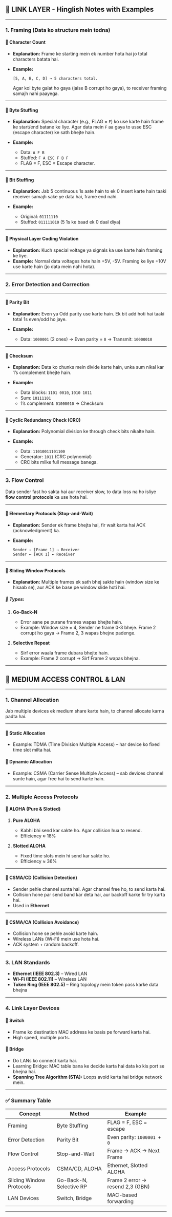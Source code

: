 
## 📘 **LINK LAYER - Hinglish Notes with Examples**

---

### 1. **Framing (Data ko structure mein todna)**

#### 🔹 **Character Count**

* **Explanation:** Frame ke starting mein ek number hota hai jo total characters batata hai.
* **Example:**

  ```
  [5, A, B, C, D] → 5 characters total.
  ```

  Agar koi byte galat ho gaya (jaise B corrupt ho gaya), to receiver framing samajh nahi paayega.

---

#### 🔹 **Byte Stuffing**

* **Explanation:** Special character (e.g., FLAG = `F`) ko use karte hain frame ke start/end batane ke liye. Agar data mein `F` aa gaya to usse ESC (escape character) ke sath bhejte hain.
* **Example:**

  * Data: `A F B`
  * Stuffed: `F A ESC F B F`
  * FLAG = F, ESC = Escape character.

---

#### 🔹 **Bit Stuffing**

* **Explanation:** Jab 5 continuous 1s aate hain to ek 0 insert karte hain taaki receiver samajh sake ye data hai, frame end nahi.
* **Example:**

  * Original: `01111110`
  * Stuffed: `011111010` (5 1s ke baad ek 0 daal diya)

---

#### 🔹 **Physical Layer Coding Violation**

* **Explanation:** Kuch special voltage ya signals ka use karte hain framing ke liye.
* **Example:** Normal data voltages hote hain +5V, -5V. Framing ke liye +10V use karte hain (jo data mein nahi hota).

---

### 2. **Error Detection and Correction**

---

#### 🔹 **Parity Bit**

* **Explanation:** Even ya Odd parity use karte hain. Ek bit add hoti hai taaki total 1s even/odd ho jaye.
* **Example:**

  * Data: `1000001` (2 ones) → Even parity = `0` → Transmit: `10000010`

---

#### 🔹 **Checksum**

* **Explanation:** Data ko chunks mein divide karte hain, unka sum nikal kar 1’s complement bhejte hain.
* **Example:**

  * Data blocks: `1101 0010`, `1010 1011`
  * Sum: `10111101`
  * 1’s complement: `01000010` → Checksum

---

#### 🔹 **Cyclic Redundancy Check (CRC)**

* **Explanation:** Polynomial division ke through check bits nikalte hain.
* **Example:**

  * Data: `11010011101100`
  * Generator: `1011` (CRC polynomial)
  * CRC bits milke full message banega.

---

### 3. **Flow Control**

Data sender fast ho sakta hai aur receiver slow, to data loss na ho isliye **flow control protocols** ka use hota hai.

---

#### 🔹 **Elementary Protocols (Stop-and-Wait)**

* **Explanation:** Sender ek frame bhejta hai, fir wait karta hai ACK (acknowledgment) ka.
* **Example:**

  ```
  Sender → [Frame 1] → Receiver
  Sender ← [ACK 1] ← Receiver
  ```

---

#### 🔹 **Sliding Window Protocols**

* **Explanation:** Multiple frames ek sath bhej sakte hain (window size ke hisaab se), aur ACK ke base pe window slide hoti hai.

##### 🔸 Types:

1. **Go-Back-N**

   * Error aane pe purane frames wapas bhejte hain.
   * Example: Window size = 4, Sender ne frame 0-3 bheje. Frame 2 corrupt ho gaya → Frame 2, 3 wapas bhejne padenge.

2. **Selective Repeat**

   * Sirf error waala frame dubara bhejte hain.
   * Example: Frame 2 corrupt → Sirf Frame 2 wapas bhejna.

---

## 📘 **MEDIUM ACCESS CONTROL & LAN**

---

### 1. **Channel Allocation**

Jab multiple devices ek medium share karte hain, to channel allocate karna padta hai.

---

#### 🔹 **Static Allocation**

* Example: TDMA (Time Division Multiple Access) – har device ko fixed time slot milta hai.

#### 🔹 **Dynamic Allocation**

* Example: CSMA (Carrier Sense Multiple Access) – sab devices channel sunte hain, agar free hai to send karte hain.

---

### 2. **Multiple Access Protocols**

#### 🔹 **ALOHA (Pure & Slotted)**

1. **Pure ALOHA**

   * Kabhi bhi send kar sakte ho. Agar collision hua to resend.
   * Efficiency ≈ 18%

2. **Slotted ALOHA**

   * Fixed time slots mein hi send kar sakte ho.
   * Efficiency ≈ 36%

---

#### 🔹 **CSMA/CD (Collision Detection)**

* Sender pehle channel sunta hai. Agar channel free ho, to send karta hai.
* Collision hone par send band kar deta hai, aur backoff karke fir try karta hai.
* Used in **Ethernet**

---

#### 🔹 **CSMA/CA (Collision Avoidance)**

* Collision hone se pehle avoid karte hain.
* Wireless LANs (Wi-Fi) mein use hota hai.
* ACK system + random backoff.

---

### 3. **LAN Standards**

* **Ethernet (IEEE 802.3)** – Wired LAN
* **Wi-Fi (IEEE 802.11)** – Wireless LAN
* **Token Ring (IEEE 802.5)** – Ring topology mein token pass karke data bhejna

---

### 4. **Link Layer Devices**

#### 🔹 **Switch**

* Frame ko destination MAC address ke basis pe forward karta hai.
* High speed, multiple ports.

#### 🔹 **Bridge**

* Do LANs ko connect karta hai.
* Learning Bridge: MAC table bana ke decide karta hai data ko kis port se bhejna hai.
* **Spanning Tree Algorithm (STA):** Loops avoid karta hai bridge network mein.

---

### ✅ **Summary Table**

| Concept                  | Method                  | Example                          |
| ------------------------ | ----------------------- | -------------------------------- |
| Framing                  | Byte Stuffing           | FLAG = F, ESC = escape           |
| Error Detection          | Parity Bit              | Even parity: `1000001 + 0`       |
| Flow Control             | Stop-and-Wait           | Frame → ACK → Next Frame         |
| Access Protocols         | CSMA/CD, ALOHA          | Ethernet, Slotted ALOHA          |
| Sliding Window Protocols | Go-Back-N, Selective RP | Frame 2 error → resend 2,3 (GBN) |
| LAN Devices              | Switch, Bridge          | MAC-based forwarding             |

---


